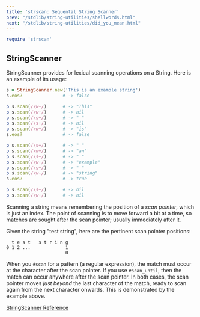 ```yaml
---
title: 'strscan: Sequental String Scanner'
prev: "/stdlib/string-utilities/shellwords.html"
next: "/stdlib/string-utilities/did_you_mean.html"
---
```



```ruby
require 'strscan'
```

## StringScanner[](#stringscanner)

StringScanner provides for lexical scanning operations on a String. Here is an example of its usage:


```ruby
s = StringScanner.new('This is an example string')
s.eos?               # -> false

p s.scan(/\w+/)      # -> "This"
p s.scan(/\w+/)      # -> nil
p s.scan(/\s+/)      # -> " "
p s.scan(/\s+/)      # -> nil
p s.scan(/\w+/)      # -> "is"
s.eos?               # -> false

p s.scan(/\s+/)      # -> " "
p s.scan(/\w+/)      # -> "an"
p s.scan(/\s+/)      # -> " "
p s.scan(/\w+/)      # -> "example"
p s.scan(/\s+/)      # -> " "
p s.scan(/\w+/)      # -> "string"
s.eos?               # -> true

p s.scan(/\s+/)      # -> nil
p s.scan(/\w+/)      # -> nil
```

Scanning a string means remembering the position of a *scan pointer*, which is just an index. The point of scanning is to move forward a bit at a time, so matches are sought after the scan pointer; usually immediately after it.

Given the string "test string", here are the pertinent scan pointer positions:


```
  t e s t   s t r i n g
0 1 2 ...             1
                      0
```

When you `#scan` for a pattern (a regular expression), the match must occur at the character after the scan pointer. If you use `#scan_until`, then the match can occur anywhere after the scan pointer. In both cases, the scan pointer moves *just beyond* the last character of the match, ready to scan again from the next character onwards. This is demonstrated by the example above.

<a href='https://ruby-doc.org/stdlib-2.7.0/libdoc/strscan/rdoc/StringScanner.html' class='ruby-doc remote' target='_blank'>StringScanner Reference</a>


